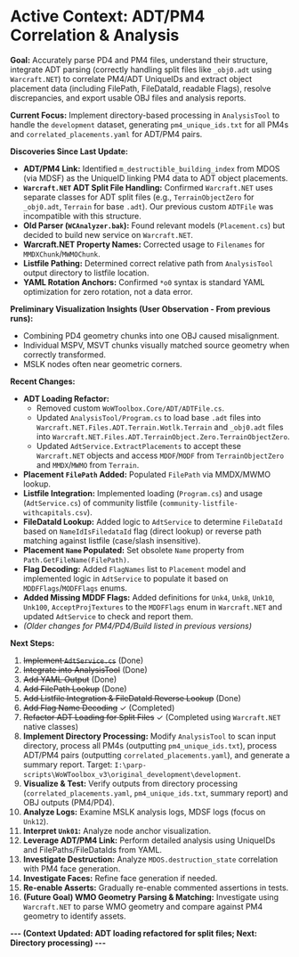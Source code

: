 # Active Context: ADT/PM4 Correlation & Analysis

**Goal:** Accurately parse PD4 and PM4 files, understand their structure, integrate ADT parsing (correctly handling split files like `_obj0.adt` using `Warcraft.NET`) to correlate PM4/ADT UniqueIDs and extract object placement data (including FilePath, FileDataId, readable Flags), resolve discrepancies, and export usable OBJ files and analysis reports.

**Current Focus:** Implement directory-based processing in `AnalysisTool` to handle the `development` dataset, generating `pm4_unique_ids.txt` for all PM4s and `correlated_placements.yaml` for ADT/PM4 pairs.

**Discoveries Since Last Update:**
*   **ADT/PM4 Link:** Identified `m_destructible_building_index` from MDOS (via MDSF) as the UniqueID linking PM4 data to ADT object placements.
*   **`Warcraft.NET` ADT Split File Handling:** Confirmed `Warcraft.NET` uses separate classes for ADT split files (e.g., `TerrainObjectZero` for `_obj0.adt`, `Terrain` for base `.adt`). Our previous custom `ADTFile` was incompatible with this structure.
*   **Old Parser (`WCAnalyzer.bak`):** Found relevant models (`Placement.cs`) but decided to build new service on `Warcraft.NET`.
*   **Warcraft.NET Property Names:** Corrected usage to `Filenames` for `MMDXChunk`/`MWMOChunk`.
*   **Listfile Pathing:** Determined correct relative path from `AnalysisTool` output directory to listfile location.
*   **YAML Rotation Anchors:** Confirmed `*o0` syntax is standard YAML optimization for zero rotation, not a data error.

**Preliminary Visualization Insights (User Observation - From previous runs):**
*   Combining PD4 geometry chunks into one OBJ caused misalignment.
*   Individual MSPV, MSVT chunks visually matched source geometry when correctly transformed.
*   MSLK nodes often near geometric corners.

**Recent Changes:**
*   **ADT Loading Refactor:**
    *   Removed custom `WoWToolbox.Core/ADT/ADTFile.cs`.
    *   Updated `AnalysisTool/Program.cs` to load base `.adt` files into `Warcraft.NET.Files.ADT.Terrain.Wotlk.Terrain` and `_obj0.adt` files into `Warcraft.NET.Files.ADT.TerrainObject.Zero.TerrainObjectZero`.
    *   Updated `AdtService.ExtractPlacements` to accept these `Warcraft.NET` objects and access `MDDF`/`MODF` from `TerrainObjectZero` and `MMDX`/`MWMO` from `Terrain`.
*   **Placement `FilePath` Added:** Populated `FilePath` via MMDX/MWMO lookup.
*   **Listfile Integration:** Implemented loading (`Program.cs`) and usage (`AdtService.cs`) of community listfile (`community-listfile-withcapitals.csv`).
*   **FileDataId Lookup:** Added logic to `AdtService` to determine `FileDataId` based on `NameIdIsFiledataId` flag (direct lookup) or reverse path matching against listfile (case/slash insensitive).
*   **Placement `Name` Populated:** Set obsolete `Name` property from `Path.GetFileName(FilePath)`.
*   **Flag Decoding:** Added `FlagNames` list to `Placement` model and implemented logic in `AdtService` to populate it based on `MDDFFlags`/`MODFFlags` enums.
*   **Added Missing MDDF Flags:** Added definitions for `Unk4`, `Unk8`, `Unk10`, `Unk100`, `AcceptProjTextures` to the `MDDFFlags` enum in `Warcraft.NET` and updated `AdtService` to check and report them.
*   *(Older changes for PM4/PD4/Build listed in previous versions)*

**Next Steps:**
1.  ~~Implement `AdtService.cs`~~ (Done)
2.  ~~Integrate into AnalysisTool~~ (Done)
3.  ~~Add YAML Output~~ (Done)
4.  ~~Add FilePath Lookup~~ (Done)
5.  ~~Add Listfile Integration & FileDataId Reverse Lookup~~ (Done)
6.  ~~Add Flag Name Decoding~~ ✓ (Completed)
7.  ~~Refactor ADT Loading for Split Files~~ ✓ (Completed using `Warcraft.NET` native classes)
8.  **Implement Directory Processing:** Modify `AnalysisTool` to scan input directory, process all PM4s (outputting `pm4_unique_ids.txt`), process ADT/PM4 pairs (outputting `correlated_placements.yaml`), and generate a summary report. Target: `I:\parp-scripts\WoWToolbox_v3\original_development\development`.
9.  **Visualize & Test:** Verify outputs from directory processing (`correlated_placements.yaml`, `pm4_unique_ids.txt`, summary report) and OBJ outputs (PM4/PD4).
10. **Analyze Logs:** Examine MSLK analysis logs, MDSF logs (focus on `Unk12`).
11. **Interpret `Unk01`:** Analyze node anchor visualization.
12. **Leverage ADT/PM4 Link:** Perform detailed analysis using UniqueIDs and FilePaths/FileDataIds from YAML.
13. **Investigate Destruction:** Analyze `MDOS.destruction_state` correlation with PM4 face generation.
14. **Investigate Faces:** Refine face generation if needed.
15. **Re-enable Asserts:** Gradually re-enable commented assertions in tests.
16. **(Future Goal) WMO Geometry Parsing & Matching:** Investigate using `Warcraft.NET` to parse WMO geometry and compare against PM4 geometry to identify assets.

**--- (Context Updated: ADT loading refactored for split files; Next: Directory processing) ---**
